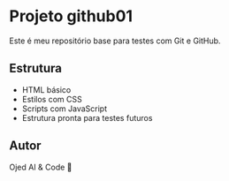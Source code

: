 # Projeto github01

Este é meu repositório base para testes com Git e GitHub.

## Estrutura
- HTML básico
- Estilos com CSS
- Scripts com JavaScript
- Estrutura pronta para testes futuros

## Autor
Ojed AI & Code 🚀
